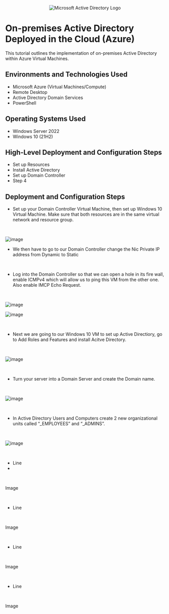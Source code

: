 <p align="center">
<img src="https://i.imgur.com/pU5A58S.png" alt="Microsoft Active Directory Logo"/>
</p>

<h1>On-premises Active Directory Deployed in the Cloud (Azure)</h1>
This tutorial outlines the implementation of on-premises Active Directory within Azure Virtual Machines.<br />

<h2>Environments and Technologies Used</h2>

- Microsoft Azure (Virtual Machines/Compute)
- Remote Desktop
- Active Directory Domain Services
- PowerShell

<h2>Operating Systems Used </h2>

- Windows Server 2022
- Windows 10 (21H2)

<h2>High-Level Deployment and Configuration Steps</h2>

- Set up Resources
- Install Active Directory
- Set up Domain Controller
- Step 4

<h2>Deployment and Configuration Steps</h2>

<p>
</p>
<p>

- Set up your Domain Controller Virtual Machine, then set up Windows 10 Virtual Machine. Make sure that both resources are in the same virtual network and resource group.
  
</p>
<br />

<p>

![image](https://github.com/Janelle888/configure-ad/assets/142438143/59a9e88a-b420-4199-9f4e-26434f267597)

</p>

- We then have to go to our Domain Controller change the Nic Private IP address from Dynamic to Static
<p>
<br/>
  
- Log into the Domain Controller so that we can open a hole in its fire wall, enable ICMPv4 which will allow us to ping this VM from the other one. Also enable IMCP Echo Request.

</p>
<br />

<p>

![image](https://github.com/Janelle888/configure-ad/assets/142438143/45a8a466-36f1-4f44-8161-4a38ab604e6e)

![image](https://github.com/Janelle888/configure-ad/assets/142438143/ae61dfb3-0002-4724-bbaa-4dfca71cabb9)


</p>
<p>
<br/>
  
- Next we are going to our Windows 10 VM to set up Active Directiory, go to Add Roles and Features and install Acitve Directory.
  
</p>
<br />

![image](https://github.com/Janelle888/configure-ad/assets/142438143/37aee064-d06b-475a-96be-21d0e3e8d4ef)

<p>
<br/>

- Turn your server into a Domain Server and create the Domain name.
<p>
<br/>

![image](https://github.com/Janelle888/configure-ad/assets/142438143/f292524d-f6e7-4b65-a290-f6a7e13a1d5a)

  
</p>
<br />

- In Active Directory Users and Computers create 2 new organizational units called  “_EMPLOYEES” and “_ADMINS”.

<p>
<br/>

![image](https://github.com/Janelle888/configure-ad/assets/142438143/f312ceb0-7e6a-41a4-b04b-2cfe9cbad7ec)


</p>
<br/>

- Line
- 
<p>
<br/>

Image

<p>
<br/>
  
  - Line
  
</p>
<br/>

Image

</p>
<br />

- Line
  
<p>
<br/>
  
Image

<p>
<br/>
  
- Line
  
</p>
<br />

Image
